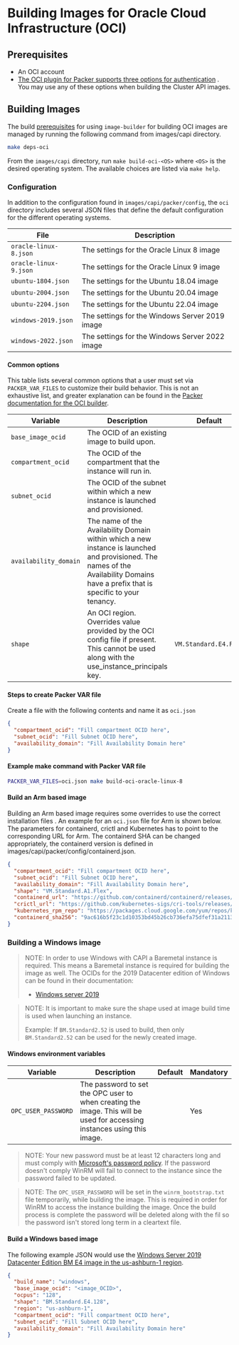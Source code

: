 # Building Images for Oracle Cloud Infrastructure (OCI)

## Prerequisites

- An OCI account
- [The OCI plugin for Packer supports three options for authentication](https://www.packer.io/docs/builders/oracle/oci#authentication)
  . You may use any of these options when building the Cluster API images.

## Building Images

The build [prerequisites](../capi.md#prerequisites) for using `image-builder` for
building OCI images are managed by running the following command from images/capi directory.

```bash
make deps-oci
```

From the `images/capi` directory, run `make build-oci-<OS>` where `<OS>` is
the desired operating system. The available choices are listed via `make help`.

### Configuration

In addition to the configuration found in `images/capi/packer/config`, the `oci`
directory includes several JSON files that define the default configuration for
the different operating systems.

| File | Description |
|------|-------------|
| `oracle-linux-8.json` | The settings for the Oracle Linux 8 image |
| `oracle-linux-9.json` | The settings for the Oracle Linux 9 image |
| `ubuntu-1804.json` | The settings for the Ubuntu 18.04 image |
| `ubuntu-2004.json` | The settings for the Ubuntu 20.04 image |
| `ubuntu-2204.json` | The settings for the Ubuntu 22.04 image |
| `windows-2019.json` | The settings for the Windows Server 2019 image |
| `windows-2022.json` | The settings for the Windows Server 2022 image |

#### Common options

This table lists several common options that a user must set via
`PACKER_VAR_FILES` to customize their build behavior.  This is not an exhaustive
list, and greater explanation can be found in the
[Packer documentation for the OCI builder](https://www.packer.io/docs/builders/oracle/oci#required-configuration-parameters).

| Variable | Description | Default | Mandatory |
|----------|-------------|---------|---------|
| `base_image_ocid` | The OCID of an existing image to build upon. | | No |
| `compartment_ocid` | The OCID of the compartment that the instance will run in. |  | Yes |
| `subnet_ocid` |  The OCID of the subnet within which a new instance is launched and provisioned. |  | Yes |
| `availability_domain` | The name of the Availability Domain within which a new instance is launched and provisioned. The names of the Availability Domains have a prefix that is specific to your tenancy. |  | Yes |
| `shape` | An OCI region. Overrides value provided by the OCI config file if present. This cannot be used along with the use_instance_principals key. | `VM.Standard.E4.Flex` | No |

#### Steps to create Packer VAR file

Create a file with the following contents and name it as `oci.json`

```json
{
  "compartment_ocid": "Fill compartment OCID here",
  "subnet_ocid": "Fill Subnet OCID here",
  "availability_domain": "Fill Availability Domain here"
}
```

#### Example make command with Packer VAR file

```bash
PACKER_VAR_FILES=oci.json make build-oci-oracle-linux-8
```

#### Build an Arm based image

Building an Arm based image requires some overrides to use the correct installation files . An example for an
`oci.json` file  for Arm is shown below. The parameters for containerd, crictl and Kubernetes
has to point to the corresponding URL for Arm. The containerd SHA can be changed appropriately, the containerd version
is defined in images/capi/packer/config/containerd.json.

```json
{
  "compartment_ocid": "Fill compartment OCID here",
  "subnet_ocid": "Fill Subnet OCID here",
  "availability_domain": "Fill Availability Domain here",
  "shape": "VM.Standard.A1.Flex",
  "containerd_url": "https://github.com/containerd/containerd/releases/download/v{{user `containerd_version`}}/cri-containerd-cni-{{user `containerd_version`}}-linux-arm64.tar.gz",
  "crictl_url": "https://github.com/kubernetes-sigs/cri-tools/releases/download/v{{user `crictl_version`}}/crictl-v{{user `crictl_version`}}-linux-arm64.tar.gz",
  "kubernetes_rpm_repo": "https://packages.cloud.google.com/yum/repos/kubernetes-el7-aarch64",
  "containerd_sha256": "9ac616b5f23c1d10353bd45b26cb736efa75dfef31a2113baff2435dbc7becb8"
}
```

### Building a Windows image

> NOTE: In order to use Windows with CAPI a Baremetal instance is required. This means a Baremetal instance is required for
> building the image as well. The OCIDs for the 2019 Datacenter edition of Windows can be found in their documentation:
>
> - [Windows server 2019](https://docs.oracle.com/iaas/images/image/ffa1ec8d-694e-4df7-b5ec-3e8061a7ecdf/)

> NOTE: It is important to make sure the shape used at image build time is used when launching an instance.
>
> Example: If `BM.Standard2.52` is used to build, then only `BM.Standard2.52` can be used for the newly
> created image.

#### Windows environment variables

| Variable | Description | Default | Mandatory |
|----------|-------------|---------|---------|
| `OPC_USER_PASSWORD` | The password to set the OPC user to when creating the image. This will be used for accessing instances using this image. |  | Yes |

> NOTE: Your new password must be at least 12 characters long and must comply with
[Microsoft's password policy](https://learn.microsoft.com/previous-versions/windows/it-pro/windows-server-2012-R2-and-2012/hh994562(v=ws.11)).
If the password doesn't comply WinRM will fail to connect to the instance since the
password failed to be updated.

> NOTE: The `OPC_USER_PASSWORD` will be set in the `winrm_bootstrap.txt` file temporarily, while building the image.
  This is required in order for WinRM to access the instance building the image. Once the build process is complete
  the password will be deleted along with the fil so the password isn't stored long term in a cleartext file.

#### Build a Windows based image

The following example JSON would use the [Windows Server 2019 Datacenter Edition BM E4 image in the us-ashburn-1 region](https://docs.oracle.com/iaas/images/image/ffa1ec8d-694e-4df7-b5ec-3e8061a7ecdf/).

```json
{
  "build_name": "windows",
  "base_image_ocid": "<image_OCID>",
  "ocpus": "128",
  "shape": "BM.Standard.E4.128",
  "region": "us-ashburn-1",
  "compartment_ocid": "Fill compartment OCID here",
  "subnet_ocid": "Fill Subnet OCID here",
  "availability_domain": "Fill Availability Domain here"
}
```
